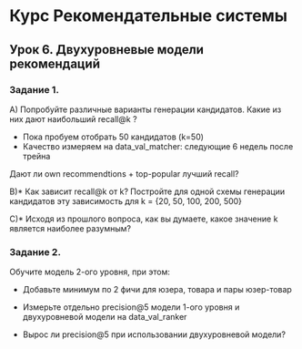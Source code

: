 # Курс Рекомендательные системы

## Урок 6. Двухуровневые модели рекомендаций

### Задание 1.

A) Попробуйте различные варианты генерации кандидатов. Какие из них дают наибольший recall@k ?

* Пока пробуем отобрать 50 кандидатов (k=50)
* Качество измеряем на data_val_matcher: следующие 6 недель после трейна

Дают ли own recommendtions + top-popular лучший recall?

B)* Как зависит recall@k от k? Постройте для одной схемы генерации кандидатов эту зависимость для k = {20, 50, 100, 200, 500}

C)* Исходя из прошлого вопроса, как вы думаете, какое значение k является наиболее разумным?


### Задание 2.

Обучите модель 2-ого уровня, при этом:

* Добавьте минимум по 2 фичи для юзера, товара и пары юзер-товар

* Измерьте отдельно precision@5 модели 1-ого уровня и двухуровневой модели на data_val_ranker

* Вырос ли precision@5 при использовании двухуровневой модели?
